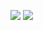 [![](https://github-readme-stats.rinc.vercel.app/api/top-langs/?layout=compact&username=R1NC&show_icons=true&theme=vue&hide_title=true&line_height=31)](https://github.com/R1NC/github-readme-stats)
[![](https://github-readme-stats.rinc.vercel.app/api?include_all_commits=true&username=R1NC&show_icons=true&theme=vue&hide_title=true&line_height=41)](https://github.com/R1NC/github-readme-stats)
